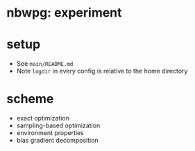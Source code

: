 # nbwpg: experiment

# setup
* See `main/README.md`
* Note `logdir` in every config is relative to the home directory

# scheme
* exact optimization
* sampling-based optimization
* environment properties
* bias gradient decomposition
